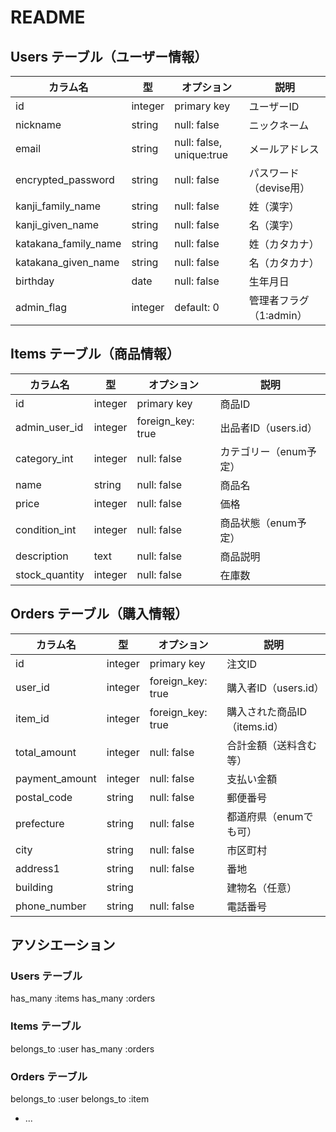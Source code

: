 # README

## Users テーブル（ユーザー情報）
| カラム名                   | 型       | オプション                     | 説明               |
| ---------------------- | ------- | ------------------------- | ---------------- |
| id                     | integer | primary key               | ユーザーID           |
| nickname               | string  | null: false               | ニックネーム           |
| email                  | string  | null: false, unique\:true | メールアドレス          |
| encrypted\_password    | string  | null: false               | パスワード（devise用）   |
| kanji\_family\_name    | string  | null: false               | 姓（漢字）            |
| kanji\_given\_name     | string  | null: false               | 名（漢字）            |
| katakana\_family\_name | string  | null: false               | 姓（カタカナ）          |
| katakana\_given\_name  | string  | null: false               | 名（カタカナ）          |
| birthday               | date    | null: false               | 生年月日             |
| admin\_flag            | integer | default: 0                | 管理者フラグ（1\:admin） |

## Items テーブル（商品情報）
| カラム名            | 型       | オプション              | 説明              |
| --------------- | ------- | ------------------ | --------------- |
| id              | integer | primary key        | 商品ID            |
| admin\_user\_id | integer | foreign\_key: true | 出品者ID（users.id） |
| category\_int   | integer | null: false        | カテゴリー（enum予定）   |
| name            | string  | null: false        | 商品名             |
| price           | integer | null: false        | 価格              |
| condition\_int  | integer | null: false        | 商品状態（enum予定）    |
| description     | text    | null: false        | 商品説明            |
| stock\_quantity | integer | null: false        | 在庫数             |

## Orders テーブル（購入情報）
| カラム名            | 型       | オプション              | 説明                  |
| --------------- | ------- | ------------------ | ------------------- |
| id              | integer | primary key        | 注文ID                |
| user\_id        | integer | foreign\_key: true | 購入者ID（users.id）     |
| item\_id        | integer | foreign\_key: true | 購入された商品ID（items.id） |
| total\_amount   | integer | null: false        | 合計金額（送料含む等）         |
| payment\_amount | integer | null: false        | 支払い金額               |
| postal\_code  | string | null: false | 郵便番号          |
| prefecture    | string | null: false | 都道府県（enumでも可） |
| city          | string | null: false | 市区町村          |
| address1      | string | null: false | 番地            |
| building      | string |             | 建物名（任意）       |
| phone\_number | string | null: false | 電話番号          |


## アソシエーション
### Users テーブル
has_many :items
has_many :orders

### Items テーブル
belongs_to :user
has_many :orders

### Orders テーブル
belongs_to :user
belongs_to :item

* ...
